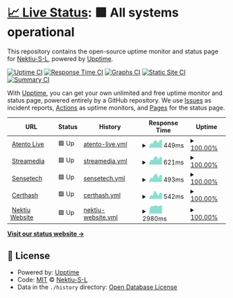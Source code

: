 # [📈 Live Status](https://demo.upptime.js.org): <!--live status--> **🟩 All systems operational**

This repository contains the open-source uptime monitor and status page for [Nektiu-S-L](https://demo.upptime.js.org), powered by [Upptime](https://github.com/upptime/upptime).

[![Uptime CI](https://github.com/Nektiu-S-L/nektiu-products/workflows/Uptime%20CI/badge.svg)](https://github.com/Nektiu-S-L/nektiu-products/actions?query=workflow%3A%22Uptime+CI%22)
[![Response Time CI](https://github.com/Nektiu-S-L/nektiu-products/workflows/Response%20Time%20CI/badge.svg)](https://github.com/Nektiu-S-L/nektiu-products/actions?query=workflow%3A%22Response+Time+CI%22)
[![Graphs CI](https://github.com/Nektiu-S-L/nektiu-products/workflows/Graphs%20CI/badge.svg)](https://github.com/Nektiu-S-L/nektiu-products/actions?query=workflow%3A%22Graphs+CI%22)
[![Static Site CI](https://github.com/Nektiu-S-L/nektiu-products/workflows/Static%20Site%20CI/badge.svg)](https://github.com/Nektiu-S-L/nektiu-products/actions?query=workflow%3A%22Static+Site+CI%22)
[![Summary CI](https://github.com/Nektiu-S-L/nektiu-products/workflows/Summary%20CI/badge.svg)](https://github.com/Nektiu-S-L/nektiu-products/actions?query=workflow%3A%22Summary+CI%22)

With [Upptime](https://upptime.js.org), you can get your own unlimited and free uptime monitor and status page, powered entirely by a GitHub repository. We use [Issues](https://github.com/Nektiu-S-L/nektiu-products/issues) as incident reports, [Actions](https://github.com/Nektiu-S-L/nektiu-products/actions) as uptime monitors, and [Pages](https://demo.upptime.js.org) for the status page.

<!--start: status pages-->
<!-- This summary is generated by Upptime (https://github.com/upptime/upptime) -->
<!-- Do not edit this manually, your changes will be overwritten -->
<!-- prettier-ignore -->
| URL | Status | History | Response Time | Uptime |
| --- | ------ | ------- | ------------- | ------ |
| <img alt="" src="https://favicons.githubusercontent.com/atentolive.com" height="13"> [Atento Live](https://atentolive.com/) | 🟩 Up | [atento-live.yml](https://github.com/Nektiu-S-L/nektiu-products/commits/HEAD/history/atento-live.yml) | <details><summary><img alt="Response time graph" src="./graphs/atento-live/response-time-week.png" height="20"> 449ms</summary><br><a href="https://Nektiu-S-L.github.io/nektiu-products/history/atento-live"><img alt="Response time 394" src="https://img.shields.io/endpoint?url=https%3A%2F%2Fraw.githubusercontent.com%2FNektiu-S-L%2Fnektiu-products%2FHEAD%2Fapi%2Fatento-live%2Fresponse-time.json"></a><br><a href="https://Nektiu-S-L.github.io/nektiu-products/history/atento-live"><img alt="24-hour response time 537" src="https://img.shields.io/endpoint?url=https%3A%2F%2Fraw.githubusercontent.com%2FNektiu-S-L%2Fnektiu-products%2FHEAD%2Fapi%2Fatento-live%2Fresponse-time-day.json"></a><br><a href="https://Nektiu-S-L.github.io/nektiu-products/history/atento-live"><img alt="7-day response time 449" src="https://img.shields.io/endpoint?url=https%3A%2F%2Fraw.githubusercontent.com%2FNektiu-S-L%2Fnektiu-products%2FHEAD%2Fapi%2Fatento-live%2Fresponse-time-week.json"></a><br><a href="https://Nektiu-S-L.github.io/nektiu-products/history/atento-live"><img alt="30-day response time 424" src="https://img.shields.io/endpoint?url=https%3A%2F%2Fraw.githubusercontent.com%2FNektiu-S-L%2Fnektiu-products%2FHEAD%2Fapi%2Fatento-live%2Fresponse-time-month.json"></a><br><a href="https://Nektiu-S-L.github.io/nektiu-products/history/atento-live"><img alt="1-year response time 394" src="https://img.shields.io/endpoint?url=https%3A%2F%2Fraw.githubusercontent.com%2FNektiu-S-L%2Fnektiu-products%2FHEAD%2Fapi%2Fatento-live%2Fresponse-time-year.json"></a></details> | <details><summary><a href="https://Nektiu-S-L.github.io/nektiu-products/history/atento-live">100.00%</a></summary><a href="https://Nektiu-S-L.github.io/nektiu-products/history/atento-live"><img alt="All-time uptime 97.72%" src="https://img.shields.io/endpoint?url=https%3A%2F%2Fraw.githubusercontent.com%2FNektiu-S-L%2Fnektiu-products%2FHEAD%2Fapi%2Fatento-live%2Fuptime.json"></a><br><a href="https://Nektiu-S-L.github.io/nektiu-products/history/atento-live"><img alt="24-hour uptime 100.00%" src="https://img.shields.io/endpoint?url=https%3A%2F%2Fraw.githubusercontent.com%2FNektiu-S-L%2Fnektiu-products%2FHEAD%2Fapi%2Fatento-live%2Fuptime-day.json"></a><br><a href="https://Nektiu-S-L.github.io/nektiu-products/history/atento-live"><img alt="7-day uptime 100.00%" src="https://img.shields.io/endpoint?url=https%3A%2F%2Fraw.githubusercontent.com%2FNektiu-S-L%2Fnektiu-products%2FHEAD%2Fapi%2Fatento-live%2Fuptime-week.json"></a><br><a href="https://Nektiu-S-L.github.io/nektiu-products/history/atento-live"><img alt="30-day uptime 94.93%" src="https://img.shields.io/endpoint?url=https%3A%2F%2Fraw.githubusercontent.com%2FNektiu-S-L%2Fnektiu-products%2FHEAD%2Fapi%2Fatento-live%2Fuptime-month.json"></a><br><a href="https://Nektiu-S-L.github.io/nektiu-products/history/atento-live"><img alt="1-year uptime 97.72%" src="https://img.shields.io/endpoint?url=https%3A%2F%2Fraw.githubusercontent.com%2FNektiu-S-L%2Fnektiu-products%2FHEAD%2Fapi%2Fatento-live%2Fuptime-year.json"></a></details>
| <img alt="" src="https://favicons.githubusercontent.com/streamedia.io" height="13"> [Streamedia](https://streamedia.io/) | 🟩 Up | [streamedia.yml](https://github.com/Nektiu-S-L/nektiu-products/commits/HEAD/history/streamedia.yml) | <details><summary><img alt="Response time graph" src="./graphs/streamedia/response-time-week.png" height="20"> 621ms</summary><br><a href="https://Nektiu-S-L.github.io/nektiu-products/history/streamedia"><img alt="Response time 532" src="https://img.shields.io/endpoint?url=https%3A%2F%2Fraw.githubusercontent.com%2FNektiu-S-L%2Fnektiu-products%2FHEAD%2Fapi%2Fstreamedia%2Fresponse-time.json"></a><br><a href="https://Nektiu-S-L.github.io/nektiu-products/history/streamedia"><img alt="24-hour response time 668" src="https://img.shields.io/endpoint?url=https%3A%2F%2Fraw.githubusercontent.com%2FNektiu-S-L%2Fnektiu-products%2FHEAD%2Fapi%2Fstreamedia%2Fresponse-time-day.json"></a><br><a href="https://Nektiu-S-L.github.io/nektiu-products/history/streamedia"><img alt="7-day response time 621" src="https://img.shields.io/endpoint?url=https%3A%2F%2Fraw.githubusercontent.com%2FNektiu-S-L%2Fnektiu-products%2FHEAD%2Fapi%2Fstreamedia%2Fresponse-time-week.json"></a><br><a href="https://Nektiu-S-L.github.io/nektiu-products/history/streamedia"><img alt="30-day response time 582" src="https://img.shields.io/endpoint?url=https%3A%2F%2Fraw.githubusercontent.com%2FNektiu-S-L%2Fnektiu-products%2FHEAD%2Fapi%2Fstreamedia%2Fresponse-time-month.json"></a><br><a href="https://Nektiu-S-L.github.io/nektiu-products/history/streamedia"><img alt="1-year response time 532" src="https://img.shields.io/endpoint?url=https%3A%2F%2Fraw.githubusercontent.com%2FNektiu-S-L%2Fnektiu-products%2FHEAD%2Fapi%2Fstreamedia%2Fresponse-time-year.json"></a></details> | <details><summary><a href="https://Nektiu-S-L.github.io/nektiu-products/history/streamedia">100.00%</a></summary><a href="https://Nektiu-S-L.github.io/nektiu-products/history/streamedia"><img alt="All-time uptime 100.00%" src="https://img.shields.io/endpoint?url=https%3A%2F%2Fraw.githubusercontent.com%2FNektiu-S-L%2Fnektiu-products%2FHEAD%2Fapi%2Fstreamedia%2Fuptime.json"></a><br><a href="https://Nektiu-S-L.github.io/nektiu-products/history/streamedia"><img alt="24-hour uptime 100.00%" src="https://img.shields.io/endpoint?url=https%3A%2F%2Fraw.githubusercontent.com%2FNektiu-S-L%2Fnektiu-products%2FHEAD%2Fapi%2Fstreamedia%2Fuptime-day.json"></a><br><a href="https://Nektiu-S-L.github.io/nektiu-products/history/streamedia"><img alt="7-day uptime 100.00%" src="https://img.shields.io/endpoint?url=https%3A%2F%2Fraw.githubusercontent.com%2FNektiu-S-L%2Fnektiu-products%2FHEAD%2Fapi%2Fstreamedia%2Fuptime-week.json"></a><br><a href="https://Nektiu-S-L.github.io/nektiu-products/history/streamedia"><img alt="30-day uptime 100.00%" src="https://img.shields.io/endpoint?url=https%3A%2F%2Fraw.githubusercontent.com%2FNektiu-S-L%2Fnektiu-products%2FHEAD%2Fapi%2Fstreamedia%2Fuptime-month.json"></a><br><a href="https://Nektiu-S-L.github.io/nektiu-products/history/streamedia"><img alt="1-year uptime 100.00%" src="https://img.shields.io/endpoint?url=https%3A%2F%2Fraw.githubusercontent.com%2FNektiu-S-L%2Fnektiu-products%2FHEAD%2Fapi%2Fstreamedia%2Fuptime-year.json"></a></details>
| <img alt="" src="https://favicons.githubusercontent.com/sensetech.io" height="13"> [Sensetech](https://sensetech.io/) | 🟩 Up | [sensetech.yml](https://github.com/Nektiu-S-L/nektiu-products/commits/HEAD/history/sensetech.yml) | <details><summary><img alt="Response time graph" src="./graphs/sensetech/response-time-week.png" height="20"> 493ms</summary><br><a href="https://Nektiu-S-L.github.io/nektiu-products/history/sensetech"><img alt="Response time 621" src="https://img.shields.io/endpoint?url=https%3A%2F%2Fraw.githubusercontent.com%2FNektiu-S-L%2Fnektiu-products%2FHEAD%2Fapi%2Fsensetech%2Fresponse-time.json"></a><br><a href="https://Nektiu-S-L.github.io/nektiu-products/history/sensetech"><img alt="24-hour response time 544" src="https://img.shields.io/endpoint?url=https%3A%2F%2Fraw.githubusercontent.com%2FNektiu-S-L%2Fnektiu-products%2FHEAD%2Fapi%2Fsensetech%2Fresponse-time-day.json"></a><br><a href="https://Nektiu-S-L.github.io/nektiu-products/history/sensetech"><img alt="7-day response time 493" src="https://img.shields.io/endpoint?url=https%3A%2F%2Fraw.githubusercontent.com%2FNektiu-S-L%2Fnektiu-products%2FHEAD%2Fapi%2Fsensetech%2Fresponse-time-week.json"></a><br><a href="https://Nektiu-S-L.github.io/nektiu-products/history/sensetech"><img alt="30-day response time 443" src="https://img.shields.io/endpoint?url=https%3A%2F%2Fraw.githubusercontent.com%2FNektiu-S-L%2Fnektiu-products%2FHEAD%2Fapi%2Fsensetech%2Fresponse-time-month.json"></a><br><a href="https://Nektiu-S-L.github.io/nektiu-products/history/sensetech"><img alt="1-year response time 621" src="https://img.shields.io/endpoint?url=https%3A%2F%2Fraw.githubusercontent.com%2FNektiu-S-L%2Fnektiu-products%2FHEAD%2Fapi%2Fsensetech%2Fresponse-time-year.json"></a></details> | <details><summary><a href="https://Nektiu-S-L.github.io/nektiu-products/history/sensetech">100.00%</a></summary><a href="https://Nektiu-S-L.github.io/nektiu-products/history/sensetech"><img alt="All-time uptime 98.98%" src="https://img.shields.io/endpoint?url=https%3A%2F%2Fraw.githubusercontent.com%2FNektiu-S-L%2Fnektiu-products%2FHEAD%2Fapi%2Fsensetech%2Fuptime.json"></a><br><a href="https://Nektiu-S-L.github.io/nektiu-products/history/sensetech"><img alt="24-hour uptime 100.00%" src="https://img.shields.io/endpoint?url=https%3A%2F%2Fraw.githubusercontent.com%2FNektiu-S-L%2Fnektiu-products%2FHEAD%2Fapi%2Fsensetech%2Fuptime-day.json"></a><br><a href="https://Nektiu-S-L.github.io/nektiu-products/history/sensetech"><img alt="7-day uptime 100.00%" src="https://img.shields.io/endpoint?url=https%3A%2F%2Fraw.githubusercontent.com%2FNektiu-S-L%2Fnektiu-products%2FHEAD%2Fapi%2Fsensetech%2Fuptime-week.json"></a><br><a href="https://Nektiu-S-L.github.io/nektiu-products/history/sensetech"><img alt="30-day uptime 96.76%" src="https://img.shields.io/endpoint?url=https%3A%2F%2Fraw.githubusercontent.com%2FNektiu-S-L%2Fnektiu-products%2FHEAD%2Fapi%2Fsensetech%2Fuptime-month.json"></a><br><a href="https://Nektiu-S-L.github.io/nektiu-products/history/sensetech"><img alt="1-year uptime 98.98%" src="https://img.shields.io/endpoint?url=https%3A%2F%2Fraw.githubusercontent.com%2FNektiu-S-L%2Fnektiu-products%2FHEAD%2Fapi%2Fsensetech%2Fuptime-year.json"></a></details>
| <img alt="" src="https://favicons.githubusercontent.com/certhash.com" height="13"> [Certhash](https://certhash.com/) | 🟩 Up | [certhash.yml](https://github.com/Nektiu-S-L/nektiu-products/commits/HEAD/history/certhash.yml) | <details><summary><img alt="Response time graph" src="./graphs/certhash/response-time-week.png" height="20"> 542ms</summary><br><a href="https://Nektiu-S-L.github.io/nektiu-products/history/certhash"><img alt="Response time 433" src="https://img.shields.io/endpoint?url=https%3A%2F%2Fraw.githubusercontent.com%2FNektiu-S-L%2Fnektiu-products%2FHEAD%2Fapi%2Fcerthash%2Fresponse-time.json"></a><br><a href="https://Nektiu-S-L.github.io/nektiu-products/history/certhash"><img alt="24-hour response time 504" src="https://img.shields.io/endpoint?url=https%3A%2F%2Fraw.githubusercontent.com%2FNektiu-S-L%2Fnektiu-products%2FHEAD%2Fapi%2Fcerthash%2Fresponse-time-day.json"></a><br><a href="https://Nektiu-S-L.github.io/nektiu-products/history/certhash"><img alt="7-day response time 542" src="https://img.shields.io/endpoint?url=https%3A%2F%2Fraw.githubusercontent.com%2FNektiu-S-L%2Fnektiu-products%2FHEAD%2Fapi%2Fcerthash%2Fresponse-time-week.json"></a><br><a href="https://Nektiu-S-L.github.io/nektiu-products/history/certhash"><img alt="30-day response time 429" src="https://img.shields.io/endpoint?url=https%3A%2F%2Fraw.githubusercontent.com%2FNektiu-S-L%2Fnektiu-products%2FHEAD%2Fapi%2Fcerthash%2Fresponse-time-month.json"></a><br><a href="https://Nektiu-S-L.github.io/nektiu-products/history/certhash"><img alt="1-year response time 433" src="https://img.shields.io/endpoint?url=https%3A%2F%2Fraw.githubusercontent.com%2FNektiu-S-L%2Fnektiu-products%2FHEAD%2Fapi%2Fcerthash%2Fresponse-time-year.json"></a></details> | <details><summary><a href="https://Nektiu-S-L.github.io/nektiu-products/history/certhash">100.00%</a></summary><a href="https://Nektiu-S-L.github.io/nektiu-products/history/certhash"><img alt="All-time uptime 99.82%" src="https://img.shields.io/endpoint?url=https%3A%2F%2Fraw.githubusercontent.com%2FNektiu-S-L%2Fnektiu-products%2FHEAD%2Fapi%2Fcerthash%2Fuptime.json"></a><br><a href="https://Nektiu-S-L.github.io/nektiu-products/history/certhash"><img alt="24-hour uptime 100.00%" src="https://img.shields.io/endpoint?url=https%3A%2F%2Fraw.githubusercontent.com%2FNektiu-S-L%2Fnektiu-products%2FHEAD%2Fapi%2Fcerthash%2Fuptime-day.json"></a><br><a href="https://Nektiu-S-L.github.io/nektiu-products/history/certhash"><img alt="7-day uptime 100.00%" src="https://img.shields.io/endpoint?url=https%3A%2F%2Fraw.githubusercontent.com%2FNektiu-S-L%2Fnektiu-products%2FHEAD%2Fapi%2Fcerthash%2Fuptime-week.json"></a><br><a href="https://Nektiu-S-L.github.io/nektiu-products/history/certhash"><img alt="30-day uptime 99.38%" src="https://img.shields.io/endpoint?url=https%3A%2F%2Fraw.githubusercontent.com%2FNektiu-S-L%2Fnektiu-products%2FHEAD%2Fapi%2Fcerthash%2Fuptime-month.json"></a><br><a href="https://Nektiu-S-L.github.io/nektiu-products/history/certhash"><img alt="1-year uptime 99.82%" src="https://img.shields.io/endpoint?url=https%3A%2F%2Fraw.githubusercontent.com%2FNektiu-S-L%2Fnektiu-products%2FHEAD%2Fapi%2Fcerthash%2Fuptime-year.json"></a></details>
| <img alt="" src="https://favicons.githubusercontent.com/nektiu.com" height="13"> [Nektiu Website](https://nektiu.com/) | 🟩 Up | [nektiu-website.yml](https://github.com/Nektiu-S-L/nektiu-products/commits/HEAD/history/nektiu-website.yml) | <details><summary><img alt="Response time graph" src="./graphs/nektiu-website/response-time-week.png" height="20"> 2980ms</summary><br><a href="https://Nektiu-S-L.github.io/nektiu-products/history/nektiu-website"><img alt="Response time 4115" src="https://img.shields.io/endpoint?url=https%3A%2F%2Fraw.githubusercontent.com%2FNektiu-S-L%2Fnektiu-products%2FHEAD%2Fapi%2Fnektiu-website%2Fresponse-time.json"></a><br><a href="https://Nektiu-S-L.github.io/nektiu-products/history/nektiu-website"><img alt="24-hour response time 2392" src="https://img.shields.io/endpoint?url=https%3A%2F%2Fraw.githubusercontent.com%2FNektiu-S-L%2Fnektiu-products%2FHEAD%2Fapi%2Fnektiu-website%2Fresponse-time-day.json"></a><br><a href="https://Nektiu-S-L.github.io/nektiu-products/history/nektiu-website"><img alt="7-day response time 2980" src="https://img.shields.io/endpoint?url=https%3A%2F%2Fraw.githubusercontent.com%2FNektiu-S-L%2Fnektiu-products%2FHEAD%2Fapi%2Fnektiu-website%2Fresponse-time-week.json"></a><br><a href="https://Nektiu-S-L.github.io/nektiu-products/history/nektiu-website"><img alt="30-day response time 4126" src="https://img.shields.io/endpoint?url=https%3A%2F%2Fraw.githubusercontent.com%2FNektiu-S-L%2Fnektiu-products%2FHEAD%2Fapi%2Fnektiu-website%2Fresponse-time-month.json"></a><br><a href="https://Nektiu-S-L.github.io/nektiu-products/history/nektiu-website"><img alt="1-year response time 4115" src="https://img.shields.io/endpoint?url=https%3A%2F%2Fraw.githubusercontent.com%2FNektiu-S-L%2Fnektiu-products%2FHEAD%2Fapi%2Fnektiu-website%2Fresponse-time-year.json"></a></details> | <details><summary><a href="https://Nektiu-S-L.github.io/nektiu-products/history/nektiu-website">100.00%</a></summary><a href="https://Nektiu-S-L.github.io/nektiu-products/history/nektiu-website"><img alt="All-time uptime 99.82%" src="https://img.shields.io/endpoint?url=https%3A%2F%2Fraw.githubusercontent.com%2FNektiu-S-L%2Fnektiu-products%2FHEAD%2Fapi%2Fnektiu-website%2Fuptime.json"></a><br><a href="https://Nektiu-S-L.github.io/nektiu-products/history/nektiu-website"><img alt="24-hour uptime 100.00%" src="https://img.shields.io/endpoint?url=https%3A%2F%2Fraw.githubusercontent.com%2FNektiu-S-L%2Fnektiu-products%2FHEAD%2Fapi%2Fnektiu-website%2Fuptime-day.json"></a><br><a href="https://Nektiu-S-L.github.io/nektiu-products/history/nektiu-website"><img alt="7-day uptime 100.00%" src="https://img.shields.io/endpoint?url=https%3A%2F%2Fraw.githubusercontent.com%2FNektiu-S-L%2Fnektiu-products%2FHEAD%2Fapi%2Fnektiu-website%2Fuptime-week.json"></a><br><a href="https://Nektiu-S-L.github.io/nektiu-products/history/nektiu-website"><img alt="30-day uptime 99.91%" src="https://img.shields.io/endpoint?url=https%3A%2F%2Fraw.githubusercontent.com%2FNektiu-S-L%2Fnektiu-products%2FHEAD%2Fapi%2Fnektiu-website%2Fuptime-month.json"></a><br><a href="https://Nektiu-S-L.github.io/nektiu-products/history/nektiu-website"><img alt="1-year uptime 99.82%" src="https://img.shields.io/endpoint?url=https%3A%2F%2Fraw.githubusercontent.com%2FNektiu-S-L%2Fnektiu-products%2FHEAD%2Fapi%2Fnektiu-website%2Fuptime-year.json"></a></details>

<!--end: status pages-->

[**Visit our status website →**](https://demo.upptime.js.org)

## 📄 License

- Powered by: [Upptime](https://github.com/upptime/upptime)
- Code: [MIT](./LICENSE) © [Nektiu-S-L](https://demo.upptime.js.org)
- Data in the `./history` directory: [Open Database License](https://opendatacommons.org/licenses/odbl/1-0/)
